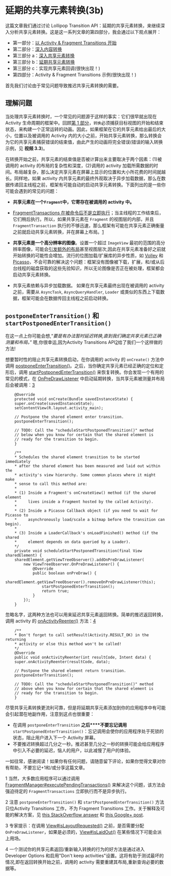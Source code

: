 # 延期的共享元素转换(3b) 

这篇文章我们通过讨论 Lollipop Transition API：延期的共享元素转换，来继续深入分析共享元素转换。这是这一系列文章的第四部分，我会通过以下观点展开： 

- 第一部分：[以 Activity & Fragment Transitions 开始](http://www.androiddesignpatterns.com/2014/12/activity-fragment-transitions-in-android-lollipop-part1.html)
- 第二部分：[深入内容转换](http://www.androiddesignpatterns.com/2014/12/activity-fragment-content-transitions-in-depth-part2.html) 
- 第三部分 a：[深入共享元素转换](http://www.androiddesignpatterns.com/2015/01/activity-fragment-shared-element-transitions-in-depth-part3a.html) 
- 第三部分 b：[延期共享元素转换](http://www.androiddesignpatterns.com/2015/03/activity-postponed-shared-element-transitions-part3b.html)
- 第三部分 c：实现共享元素回调(很快出现！)
- 第四部分：Activity & Fragment Transitions 示例(很快出现！)

首先我们讨论由于常见问题导致推迟共享元素转换的需要。 

## 理解问题 

当处理共享元素转换时，一个常见的问题源于这样的事实：它们很早就出现在 Activity 生命周期的框架中。回顾[第 1 部分](http://www.androiddesignpatterns.com/2014/12/activity-fragment-transitions-in-android-lollipop-part1.html)，`转换`必须捕获目标视图的开始和结束状态，来构建一个正常运转的动画。因此，如果框架在它的共享元素给出最后的大小，位置以及被调用的 Activity 内的大小之前，开始共享元素转换，那么转换会为它的共享元素捕获错误的结束值，由此产生的动画将完全错误(错误的输入转换示例，见 **视频 3.3**)。 

在转换开始之前，共享元素的结束值是否被计算出来主要取决于两个因素：(1)被调用的 activity 的布局的复杂性和深度，(2)调用的 activity 加载所需数据的时间。布局越复杂，那么决定共享元素在屏幕上显示的位置和大小所花费的时间就越长。同样地，如果 activity 内共享元素的最终外观取决于异步加载数据，那么在数据传递回主线程之前，框架有可能自动的启动共享元素转换。下面列出的是一些你可能会遇到的常见的问题： 

- **共享元素在一个`Fragment`中，它寄存在被调用的 activity 中。**  
- [FragmentTransactions 在被命令后不是立即执行](https://developer.android.com/reference/android/app/FragmentTransaction.html#commit())；当主线程的工作结束后，它们稍后执行。所以，如果共享元素在 `Fragment` 的视图层的内部，并且 `FragmentTransaction` 执行的不够迅速，那么框架有可能在共享元素正确衡量之前就启动共享元素转换，并在屏幕上布局。[1](http://www.androiddesignpatterns.com/2015/03/activity-postponed-shared-element-transitions-part3b.html#footnote1)

- **共享元素是一个高分辨率的图像**。设置一个超过 `ImageView` 最初的范围的高分辨率图像，可能会[引发额外的布局](https://github.com/android/platform_frameworks_base/blob/lollipop-release/core/java/android/widget/ImageView.java#L453-L455)甚至视图层次,因此在共享元素准备好之前就开始转换的可能性会增加。流行的位图加载/扩展库的异步性质，如 [Volley](https://android.googlesource.com/platform/frameworks/volley) 和  [Picasso](http://square.github.io/picasso/)，不会可靠的解决这个问题：框架没有图像被下载，扩展，和/或从后台线程的磁盘获取的这些先验知识，所以无论图像是否正在被处理，框架都会启动共享元素转换。 

- 共享元素依赖与异步加载数据。 
如果在共享元素最终出现在被调用的 activity 之前，需要从 `AsyncTask`, `AsyncQueryHandler`, `Loader` 或类似的东西上下载数据，框架可能会在数据传回主线程之前启动转换。 

## `postponeEnterTransition()` 和 `startPostponedEnterTransition() `

在这一点上你可能会想,“*要是有办法暂时延迟转换,直到我们确定共享元素已正确测量和布局。*” 嗯,你很幸运,因为Activity Transitions API[2](http://www.androiddesignpatterns.com/2015/03/activity-postponed-shared-element-transitions-part3b.html#footnote2)给了我们一个这样做的方法! 

想要暂时性的阻止共享元素转换启动，在你调用的 activity 的 `onCreate()` 方法中调用 [postponeEnterTransition()](https://developer.android.com/reference/android/app/Activity.html#postponeEnterTransition())。之后，当你确定共享元素已经正确的定位和定形后，调用 [startPostponedEnterTransition()](https://developer.android.com/reference/android/app/Activity.html#startPostponedEnterTransition()) 来恢复转换。你会发现一个有用的常见的模式，在 [OnPreDrawListener](https://developer.android.com/reference/android/app/Activity.html#startPostponedEnterTransition()) 中启动延期转换，当共享元素被测量并布局后会被调用：[3](http://www.androiddesignpatterns.com/2015/03/activity-postponed-shared-element-transitions-part3b.html#footnote3)

```
    @Override
	protected void onCreate(Bundle savedInstanceState) {
    super.onCreate(savedInstanceState);
    setContentView(R.layout.activity_main);

    // Postpone the shared element enter transition.
    postponeEnterTransition();

    // TODO: Call the "scheduleStartPostponedTransition()" method
    // below when you know for certain that the shared element is
    // ready for the transition to begin.
	}

	/**
 	* Schedules the shared element transition to be started immediately
 	* after the shared element has been measured and laid out within the
 	* activity's view hierarchy. Some common places where it might make
 	* sense to call this method are:
 	* 
 	* (1) Inside a Fragment's onCreateView() method (if the shared element
 	*     lives inside a Fragment hosted by the called Activity).
 	*
 	* (2) Inside a Picasso Callback object (if you need to wait for Picasso to
 	*     asynchronously load/scale a bitmap before the transition can begin).
 	*
 	* (3) Inside a LoaderCallback's onLoadFinished() method (if the shared
 	*     element depends on data queried by a Loader).
 	*/
	private void scheduleStartPostponedTransition(final View sharedElement) {
    sharedElement.getViewTreeObserver().addOnPreDrawListener(
        new ViewTreeObserver.OnPreDrawListener() {
            @Override
            public boolean onPreDraw() {
                sharedElement.getViewTreeObserver().removeOnPreDrawListener(this);
                startPostponedEnterTransition();
                return true;
            }
        });
    }
```

忽略名字，这两种方法也可以用来延迟共享元素返回转换。简单的推迟返回转换，调用 activity 的 [onActivityReenter()](https://developer.android.com/reference/android/app/Activity.html#onActivityReenter(int,%20android.content.Intent)) 方法：[4](http://www.androiddesignpatterns.com/2015/03/activity-postponed-shared-element-transitions-part3b.html#footnote4)

```
    /**
 	* Don't forget to call setResult(Activity.RESULT_OK) in the returning
 	* activity or else this method won't be called!
 	*/
	@Override
	public void onActivityReenter(int resultCode, Intent data) {
    super.onActivityReenter(resultCode, data);

    // Postpone the shared element return transition.
    postponeEnterTransition();

    // TODO: Call the "scheduleStartPostponedTransition()" method
    // above when you know for certain that the shared element is
    // ready for the transition to begin.
    }
```

尽管共享元素转换更流利可靠，但是将延期共享元素添加到你的应用程序中有可能会引起潜在地副作用，注意到这点也很重要： 

- 在调用 `postponeEnterTransition` **之后****不要忘记调用** `startPostponedEnterTransition()`：忘记调用会使你的应用程序处于死锁的状态，阻止用户进入下一个 Activity 屏幕。 
- 不要推迟转换超过几分之一秒。推迟甚至几分之一秒的转换可能会给应用程序中引入不必要的延迟，恼人的用户，以此减慢了用户的体验。 

一如往常，感谢阅读！如果你有任何问题，请随意留下评论，如果你觉得文章对你有帮助，不要忘记+1和/或分享这篇文章。 

1 当然，大多数应用程序可以通过调用 [FragmentManager#executePendingTransactions()](https://developer.android.com/reference/android/app/FragmentManager.html#executePendingTransactions()) 来解决这个问题，该方法会强迫待定的 `FragmentTransactions` 立即执行而不是异步执行。 

2 注意 `postponeEnterTransition()` 和 `startPostponedEnterTransition()` 方法只位Activity Transitions 工作，不为 Fragment Transitions 工作。关于解释及可能的解决方案，见 [this StackOverflow answer](http://stackoverflow.com/q/26977303/844882) 和 [this Google+ post](https://plus.google.com/+AlexLockwood/posts/3DxHT42rmmY).  

3 专家提示：在调用 [View#isLayoutRequested()](http://developer.android.com/reference/android/view/View.html#isLayoutRequested()) 之前，是否需要分配 `OnPreDrawListener`，如果是必须的，[View#isLaidOut()](http://developer.android.com/reference/android/view/View.html#isLaidOut()) 在某些情况下可能会派上用场。 

4 一个测试你的共享元素返回/重新输入转换的行为的好方法是通过进入 Developer Options 和启用"Don't keep activities"设置。这将有助于测试最坏的情况,即在返回转换开始之前，调用的 activity 需要重建其布局,重新查询必要的数据等。
